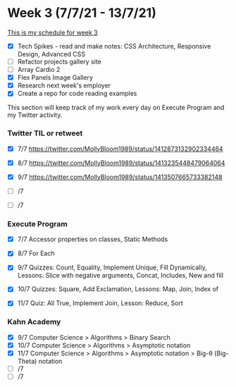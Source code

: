 # Week 3 (7/7/21 - 13/7/21)

[This is my schedule for week 3](https://learn.foundersandcoders.com/course/syllabus/pre-app-3/schedule/)

- [x] Tech Spikes - read and make notes: CSS Architecture, Responsive Design, Advanced CSS 
- [ ] Refactor projects gallery site
- [ ] Array Cardio 2 
- [x] Flex Panels Image Gallery
- [x] Research next week's employer
- [x] Create a repo for code reading examples

This section will keep track of my work every day on Execute Program and my Twitter activity.

### Twitter TIL or retweet
- [x] 7/7 https://twitter.com/MollyBloom1989/status/1412873132902334464
- [x] 8/7 https://twitter.com/MollyBloom1989/status/1413235448479064064
- [x] 9/7 https://twitter.com/MollyBloom1989/status/1413507665733382148
- [ ] /7 
- [ ] /7 


### Execute Program
- [x] 7/7 Accessor properties on classes, Static Methods
- [x] 8/7 For Each
- [x] 9/7 Quizzes: Count, Equality, Implement Unique, Fill Dynamically, Lessons: Slice with negative arguments, Concat, Includes, New and fill
- [x] 10/7 Quizzes: Square, Add Exclamation, Lessons: Map, Join, Index of
- [x] 11/7 Quiz: All True, Implement Join, Lesson: Reduce, Sort


### Kahn Academy
- [x] 9/7 Computer Science > Algorithms > Binary Search
- [x] 10/7 Computer Science > Algorithms > Asymptotic notation
- [x] 11/7 Computer Science > Algorithms > Asymptotic notation > Big-θ (Big-Theta) notation
- [ ] /7 
- [ ] /7 
